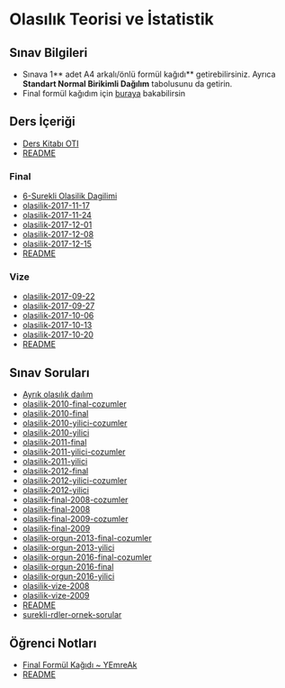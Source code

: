 # Olasılık Teorisi ve İstatistik 

## Sınav Bilgileri

- Sınava 1** adet A4 arkalı/önlü formül kağıdı** getirebilirsiniz. Ayrıca **Standart Normal Birikimli Dağılım** tabolusunu da getirin.
- Final formül kağıdım için [buraya][Final Formül Kağıdı] bakabilirsin

[Final Formül Kağıdı]: ./%C3%96%C4%9Frenci%20Notlar%C4%B1%5CFinal%20Form%C3%BCl%20Ka%C4%9F%C4%B1d%C4%B1%20~%20YEmreAk.pdf
<!--Index-->

## Ders İçeriği

- [Ders Kitabı OTI](./Ders%20%C4%B0%C3%A7eri%C4%9Fi/Ders%20Kitab%C4%B1%20OTI.pdf)
- [README](./Ders%20%C4%B0%C3%A7eri%C4%9Fi/README.md)

### Final

- [6-Surekli Olasilik Dagilimi](./Ders%20%C4%B0%C3%A7eri%C4%9Fi/Final/6-Surekli%20Olasilik%20Dagilimi.pdf)
- [olasilik-2017-11-17](./Ders%20%C4%B0%C3%A7eri%C4%9Fi/Final/olasilik-2017-11-17.pdf)
- [olasilik-2017-11-24](./Ders%20%C4%B0%C3%A7eri%C4%9Fi/Final/olasilik-2017-11-24.pdf)
- [olasilik-2017-12-01](./Ders%20%C4%B0%C3%A7eri%C4%9Fi/Final/olasilik-2017-12-01.pdf)
- [olasilik-2017-12-08](./Ders%20%C4%B0%C3%A7eri%C4%9Fi/Final/olasilik-2017-12-08.pdf)
- [olasilik-2017-12-15](./Ders%20%C4%B0%C3%A7eri%C4%9Fi/Final/olasilik-2017-12-15.pdf)
- [README](./Ders%20%C4%B0%C3%A7eri%C4%9Fi/Final/README.md)

### Vize

- [olasilik-2017-09-22](./Ders%20%C4%B0%C3%A7eri%C4%9Fi/Vize/olasilik-2017-09-22.pdf)
- [olasilik-2017-09-27](./Ders%20%C4%B0%C3%A7eri%C4%9Fi/Vize/olasilik-2017-09-27.pdf)
- [olasilik-2017-10-06](./Ders%20%C4%B0%C3%A7eri%C4%9Fi/Vize/olasilik-2017-10-06.pdf)
- [olasilik-2017-10-13](./Ders%20%C4%B0%C3%A7eri%C4%9Fi/Vize/olasilik-2017-10-13.pdf)
- [olasilik-2017-10-20](./Ders%20%C4%B0%C3%A7eri%C4%9Fi/Vize/olasilik-2017-10-20.pdf)
- [README](./Ders%20%C4%B0%C3%A7eri%C4%9Fi/Vize/README.md)

## Sınav Soruları

- [Ayrık olasılık daılım](./S%C4%B1nav%20Sorular%C4%B1/Ayr%C4%B1k%20olas%C4%B1l%C4%B1k%20da%C4%B1l%C4%B1m.pdf)
- [olasilik-2010-final-cozumler](./S%C4%B1nav%20Sorular%C4%B1/olasilik-2010-final-cozumler.pdf)
- [olasilik-2010-final](./S%C4%B1nav%20Sorular%C4%B1/olasilik-2010-final.pdf)
- [olasilik-2010-yilici-cozumler](./S%C4%B1nav%20Sorular%C4%B1/olasilik-2010-yilici-cozumler.pdf)
- [olasilik-2010-yilici](./S%C4%B1nav%20Sorular%C4%B1/olasilik-2010-yilici.pdf)
- [olasilik-2011-final](./S%C4%B1nav%20Sorular%C4%B1/olasilik-2011-final.pdf)
- [olasilik-2011-yilici-cozumler](./S%C4%B1nav%20Sorular%C4%B1/olasilik-2011-yilici-cozumler.pdf)
- [olasilik-2011-yilici](./S%C4%B1nav%20Sorular%C4%B1/olasilik-2011-yilici.pdf)
- [olasilik-2012-final](./S%C4%B1nav%20Sorular%C4%B1/olasilik-2012-final.pdf)
- [olasilik-2012-yilici-cozumler](./S%C4%B1nav%20Sorular%C4%B1/olasilik-2012-yilici-cozumler.pdf)
- [olasilik-2012-yilici](./S%C4%B1nav%20Sorular%C4%B1/olasilik-2012-yilici.pdf)
- [olasilik-final-2008-cozumler](./S%C4%B1nav%20Sorular%C4%B1/olasilik-final-2008-cozumler.pdf)
- [olasilik-final-2008](./S%C4%B1nav%20Sorular%C4%B1/olasilik-final-2008.pdf)
- [olasilik-final-2009-cozumler](./S%C4%B1nav%20Sorular%C4%B1/olasilik-final-2009-cozumler.pdf)
- [olasilik-final-2009](./S%C4%B1nav%20Sorular%C4%B1/olasilik-final-2009.pdf)
- [olasilik-orgun-2013-final-cozumler](./S%C4%B1nav%20Sorular%C4%B1/olasilik-orgun-2013-final-cozumler.pdf)
- [olasilik-orgun-2013-yilici](./S%C4%B1nav%20Sorular%C4%B1/olasilik-orgun-2013-yilici.pdf)
- [olasilik-orgun-2016-final-cozumler](./S%C4%B1nav%20Sorular%C4%B1/olasilik-orgun-2016-final-cozumler.pdf)
- [olasilik-orgun-2016-final](./S%C4%B1nav%20Sorular%C4%B1/olasilik-orgun-2016-final.pdf)
- [olasilik-orgun-2016-yilici](./S%C4%B1nav%20Sorular%C4%B1/olasilik-orgun-2016-yilici.pdf)
- [olasilik-vize-2008](./S%C4%B1nav%20Sorular%C4%B1/olasilik-vize-2008.pdf)
- [olasilik-vize-2009](./S%C4%B1nav%20Sorular%C4%B1/olasilik-vize-2009.pdf)
- [README](./S%C4%B1nav%20Sorular%C4%B1/README.md)
- [surekli-rdler-ornek-sorular](./S%C4%B1nav%20Sorular%C4%B1/surekli-rdler-ornek-sorular.pdf)

## Öğrenci Notları

- [Final Formül Kağıdı ~ YEmreAk](./%C3%96%C4%9Frenci%20Notlar%C4%B1/Final%20Form%C3%BCl%20Ka%C4%9F%C4%B1d%C4%B1%20~%20YEmreAk.pdf)
- [README](./%C3%96%C4%9Frenci%20Notlar%C4%B1/README.md)



<!--Index-->
